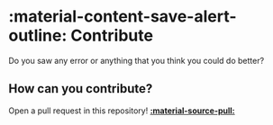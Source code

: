 # :material-content-save-alert-outline: Contribute

Do you saw any error or anything that you think you could do better?

## How can you contribute?

Open a pull request in this repository! [**:material-source-pull:**](https://github.com/IMXNOOBX/imxnoobx.xyz/)
